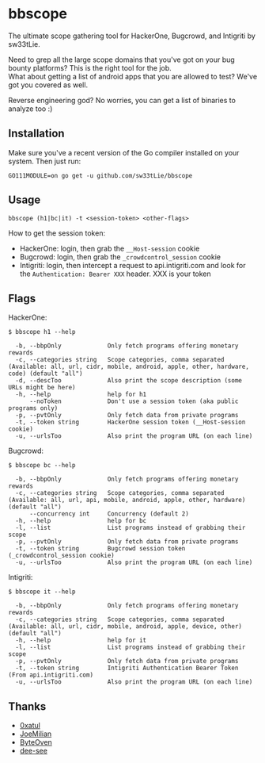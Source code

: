 # bbscope
The ultimate scope gathering tool for HackerOne, Bugcrowd, and Intigriti by sw33tLie.

Need to grep all the large scope domains that you've got on your bug bounty platforms? This is the right tool for the job.  
What about getting a list of android apps that you are allowed to test? We've got you covered as well.

Reverse engineering god? No worries, you can get a list of binaries to analyze too :)

## Installation
Make sure you've a recent version of the Go compiler installed on your system.
Then just run:
```
GO111MODULE=on go get -u github.com/sw33tLie/bbscope
```

## Usage
```
bbscope (h1|bc|it) -t <session-token> <other-flags>
```
How to get the session token:
- HackerOne: login, then grab the `__Host-session` cookie
- Bugcrowd: login, then grab the `_crowdcontrol_session` cookie
- Intigriti: login, then intercept a request to api.intigriti.com and look for the `Authentication: Bearer XXX` header. XXX is your token

## Flags

HackerOne:
```
$ bbscope h1 --help

  -b, --bbpOnly             Only fetch programs offering monetary rewards
  -c, --categories string   Scope categories, comma separated (Available: all, url, cidr, mobile, android, apple, other, hardware, code) (default "all")
  -d, --descToo             Also print the scope description (some URLs might be here)
  -h, --help                help for h1
      --noToken             Don't use a session token (aka public programs only)
  -p, --pvtOnly             Only fetch data from private programs
  -t, --token string        HackerOne session token (__Host-session cookie)
  -u, --urlsToo             Also print the program URL (on each line)
```
Bugcrowd:
```
$ bbscope bc --help

  -b, --bbpOnly             Only fetch programs offering monetary rewards
  -c, --categories string   Scope categories, comma separated (Available: all, url, api, mobile, android, apple, other, hardware) (default "all")
      --concurrency int     Concurrency (default 2)
  -h, --help                help for bc
  -l, --list                List programs instead of grabbing their scope
  -p, --pvtOnly             Only fetch data from private programs
  -t, --token string        Bugcrowd session token (_crowdcontrol_session cookie)
  -u, --urlsToo             Also print the program URL (on each line)
```

Intigriti:
```
$ bbscope it --help

  -b, --bbpOnly             Only fetch programs offering monetary rewards
  -c, --categories string   Scope categories, comma separated (Available: all, url, cidr, mobile, android, apple, device, other) (default "all")
  -h, --help                help for it
  -l, --list                List programs instead of grabbing their scope
  -p, --pvtOnly             Only fetch data from private programs
  -t, --token string        Intigriti Authentication Bearer Token (From api.intigriti.com)
  -u, --urlsToo             Also print the program URL (on each line)
```

## Thanks
- [0xatul](https://github.com/0xatul)
- [JoeMilian](https://github.com/JoeMilian)
- [ByteOven](https://github.com/ByteOven)
- [dee-see](https://gitlab.com/dee-see)
